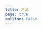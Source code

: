 ```yaml
---
title: 产品
page: true
outline: false
---
```


<script setup>
import AllProducts from '../../AllProducts.vue'
</script>

<AllProducts category="止回阀,止回阀" />
